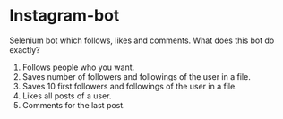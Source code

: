# Instagram-bot
Selenium bot which follows, likes and comments.
What does this bot do exactly?
1. Follows people who you want.
2. Saves number of followers and followings of the user in a file.
3. Saves 10 first followers and followings of the user in a file.
4. Likes all posts of a user.
5. Comments for the last post.
